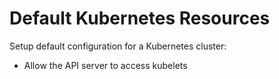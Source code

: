 # Default Kubernetes Resources

Setup default configuration for a Kubernetes cluster:

* Allow the API server to access kubelets
